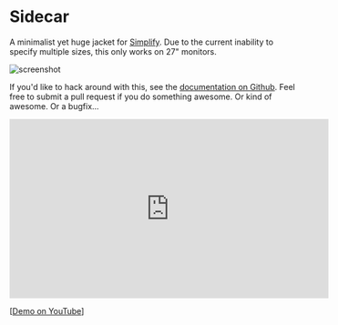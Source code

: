 # Sidecar

A minimalist yet huge jacket for [Simplify](http://mmth.us/simplify/). Due to the current inability to specify multiple sizes, this only works on 27" monitors.

![screenshot](http://ckyp.us/aUjy+)

If you'd like to hack around with this, see the [documentation on Github](https://github.com/mmth/simplify_jackets). Feel free to submit a pull request if you do something awesome. Or kind of awesome. Or a bugfix...

<iframe width="560" height="315" src="http://www.youtube.com/embed/mgs-8OiYD8I" frameborder="0" allowfullscreen></iframe>

[[Demo on YouTube](http://www.youtube.com/watch?feature=player_embedded&v=mgs-8OiYD8I)]
